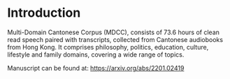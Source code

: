 # Introduction

Multi-Domain Cantonese Corpus (MDCC), consists of 73.6 hours of clean read speech paired with 
transcripts, collected from Cantonese audiobooks from Hong Kong. It comprises philosophy, 
politics, education, culture, lifestyle and family domains, covering a wide range of topics. 

Manuscript can be found at: https://arxiv.org/abs/2201.02419
